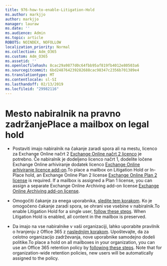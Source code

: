 ```yaml
---
title: 976-how-to-enable-Litigation-Hold
ms.author: markjjo
author: markjjo
manager: lauraw
ms.date: ''
ms.audience: Admin
ms.topic: article
ROBOTS: NOINDEX, NOFOLLOW
localization_priority: Normal
ms.collection: Adm_O365
ms.custom: Adm_O365
ms.assetid: ''
ms.openlocfilehash: 8cac29a9877d0c64fbb95af819fb4012e80503a6
ms.sourcegitcommit: 6bd248764239282688cac98347c2356b701389e4
ms.translationtype: MT
ms.contentlocale: sl-SI
ms.lasthandoff: 02/13/2019
ms.locfileid: "29982116"
---
```

# <a name="place-a-mailbox-on-legal-hold"></a><span data-ttu-id="2d399-102">Mesto nabiralnik na pravno zadržanje</span><span class="sxs-lookup"><span data-stu-id="2d399-102">Place a mailbox on legal hold</span></span>

- <span data-ttu-id="2d399-p101">Postaviti imajo nabiralnik na čakanje zaradi spora ali na mestu, licenco za Exchange Online načrt 2 [Exchange Online načrt 2 licenco](https://docs.microsoft.com/office365/servicedescriptions/office-365-platform-service-description/office-365-plan-options) je potrebno. Če nabiralnik je dodeljeno licenco načrt 1, dodelite ločene Exchange Online arhiviranje dodatek licenco [Exchange Online arhiviranje licence add-on](https://docs.microsoft.com/office365/servicedescriptions/exchange-online-archiving-service-description).</span><span class="sxs-lookup"><span data-stu-id="2d399-p101">To place a mailbox on Litigation Hold or In-Place hold, an Exchange Online Plan 2 license [Exchange Online Plan 2 license](https://docs.microsoft.com/office365/servicedescriptions/office-365-platform-service-description/office-365-plan-options) is required. If a mailbox is assigned a Plan 1 license, you can assign a separate Exchange Online Archiving add-on license [Exchange Online Archiving add-on license](https://docs.microsoft.com/office365/servicedescriptions/exchange-online-archiving-service-description).</span></span>

- <span data-ttu-id="2d399-p102">Omogočiti čakanje za enega uporabnika, [sledite tem korakom](https://docs.microsoft.com/office365/SecurityCompliance/place-a-mailbox-on-litigation-hold). Ko je omogočeno čakanje zaradi spora, se ohrani vse vsebine v nabiralnik.</span><span class="sxs-lookup"><span data-stu-id="2d399-p102">To enable Litigation Hold for a single user, [follow these steps](https://docs.microsoft.com/office365/SecurityCompliance/place-a-mailbox-on-litigation-hold). When Litigation Hold is enabled, all content in the mailbox is preserved.</span></span>

- <span data-ttu-id="2d399-p103">Da imajo na vse nabiralnike v vaši organizaciji, lahko uporabite pravilnik o hranjenju z Office 365 z [naslednjim korakom](https://docs.microsoft.com/office365/securitycompliance/retention-policies#applying-a-retention-policy-to-an-entire-organization-or-specific-locations). Upoštevajte, da za celotno organizacijo zadrževanja, nove uporabnike samodejno dodeli politike.</span><span class="sxs-lookup"><span data-stu-id="2d399-p103">To place a hold on all mailboxes in your organization, you can use an Office 365 retention policy by  [following these steps](https://docs.microsoft.com/office365/securitycompliance/retention-policies#applying-a-retention-policy-to-an-entire-organization-or-specific-locations). Note that for organization-wide retention policies, new users will be automatically assigned to the policy.</span></span>


